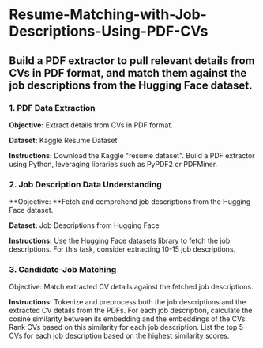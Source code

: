 # Resume-Matching-with-Job-Descriptions-Using-PDF-CVs
## Build a PDF extractor to pull relevant details from CVs in PDF format, and match them against the job descriptions from the Hugging Face dataset.
### 1. PDF Data Extraction
**Objective:** Extract details from CVs in PDF format.

**Dataset:** Kaggle Resume Dataset

**Instructions:**
Download the Kaggle "resume dataset".
Build a PDF extractor using Python, leveraging libraries such as PyPDF2 or
PDFMiner.

### 2. Job Description Data Understanding

**Objective: **Fetch and comprehend job descriptions from the Hugging Face dataset.

**Dataset:** Job Descriptions from Hugging Face

**Instructions:**
Use the Hugging Face datasets library to fetch the job descriptions. For this task,
consider extracting 10-15 job descriptions.

### 3. Candidate-Job Matching
Objective: Match extracted CV details against the fetched job descriptions.

**Instructions:**
Tokenize and preprocess both the job descriptions and the extracted CV details from
the PDFs.
For each job description, calculate the cosine similarity between its embedding and
the embeddings of the CVs.
Rank CVs based on this similarity for each job description.
List the top 5 CVs for each job description based on the highest similarity scores.
